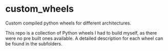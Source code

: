 # custom_wheels
Custom compiled python wheels for different architectures.

This repo is a collection of Python wheels I had to build myself, as there were no pre built ones available. A detailed description for each wheel can be found in the subfolders.